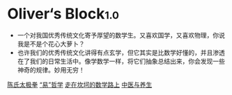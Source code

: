 <!-- _coverpage.md -->

<!--![logo](不知道放什么图好.png)-->

# <big>Oliver‘s Block</big><small>1.0</small>

- 一个对我国优秀传统文化寄予厚望的数学生。又喜欢国学，又喜欢物理，你说我是不是个花心大萝卜？
- 也许我们的优秀传统文化讲得有点玄学，但它其实是比数学好懂的，并且渗透在了我们的日常生活中。像学数学一样，将它们抽象总结出来，你会发现一些神奇的规律。妙用无穷！




[陈氏太极拳](/CC)
[“易”哲学](/个人的心得与理解/README.md)
[走在坎坷的数学路上](/个人的心得与理解/README.md)
[中医与养生](/个人的心得与理解/README.md)

